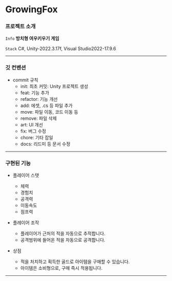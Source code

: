 # GrowingFox
 

### 프로젝트 소개

 `Info` **방치형 여우키우기 게임**

 `Stack` C#, Unity-2022.3.17f, Visual Studio2022-17.9.6  

---

### 깃 컨벤션

- commit 규칙
    - init: 최초 커밋: Unity 프로젝트 생성
    - feat: 기능 추가
    - refactor: 기능 개선
    - add: 에셋, .cs 등 파일 추가
    - move: 파일 이동, 코드 이동 등
    - remove: 파일 삭제
    - art: UI 개선
    - fix: 버그 수정
    - chore: 기타 잡일
    - docs: 리드미 등 문서 수정

---

### 구현된 기능

- 플레이어 스탯
    - 체력
    - 경험치
    - 공격력
    - 이동속도
    - 점프력

- 플레이어 조작
    - 플레이어가 근처의 적을 자동으로 추적합니다.
    - 공격범위에 들어온 적을 자동으로 공격합니다.
 
- 상점
    - 적을 처치하고 획득한 골드로 아이템을 구매할 수 있습니다.
    - 아이템은 소비형으로, 구매 즉시 적용됩니다.
 

---

